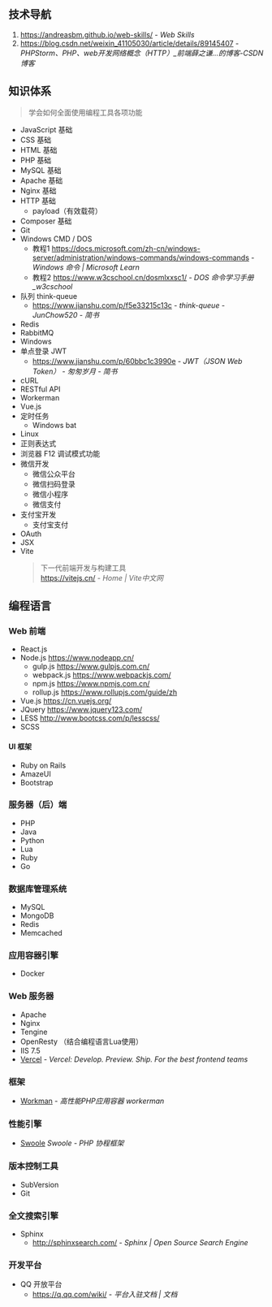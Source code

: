 
## 技术导航

1. https://andreasbm.github.io/web-skills/ - _Web Skills_
2. https://blog.csdn.net/weixin_41105030/article/details/89145407 - *PHPStorm、PHP、web开发网络概念（HTTP）_前端薛之谦...的博客-CSDN博客*


## 知识体系

> 学会如何全面使用编程工具各项功能

- JavaScript 基础
- CSS 基础
- HTML 基础
- PHP 基础
- MySQL 基础
- Apache 基础
- Nginx 基础
- HTTP 基础
    - payload（有效载荷）
- Composer 基础
- Git
- Windows CMD / DOS
    - 教程1 https://docs.microsoft.com/zh-cn/windows-server/administration/windows-commands/windows-commands - *Windows 命令 | Microsoft Learn*
    - 教程2 https://www.w3cschool.cn/dosmlxxsc1/ - *DOS 命令学习手册_w3cschool*
- 队列 think-queue
    - https://www.jianshu.com/p/f5e33215c13c - *think-queue - JunChow520 - 简书*
- Redis
- RabbitMQ
- Windows
- 单点登录 JWT
    - https://www.jianshu.com/p/60bbc1c3990e - *JWT（JSON Web Token） - 匆匆岁月 - 简书*
- cURL
- RESTful API
- Workerman
- Vue.js
- 定时任务
    - Windows bat
- Linux
- 正则表达式
- 浏览器 F12 调试模式功能
- 微信开发
    - 微信公众平台
    - 微信扫码登录
    - 微信小程序
    - 微信支付
- 支付宝开发
    - 支付宝支付
- OAuth
- JSX
- Vite
    > 下一代前端开发与构建工具  
    > https://vitejs.cn/ - *Home | Vite中文网*


## 编程语言

### Web 前端

- React.js
- Node.js https://www.nodeapp.cn/
    - gulp.js https://www.gulpjs.com.cn/
    - webpack.js https://www.webpackjs.com/
    - npm.js https://www.npmjs.com.cn/
    - rollup.js https://www.rollupjs.com/guide/zh
- Vue.js https://cn.vuejs.org/
- JQuery https://www.jquery123.com/
- LESS http://www.bootcss.com/p/lesscss/
- SCSS



#### UI 框架

- Ruby on Rails
- AmazeUI
- Bootstrap



### 服务器（后）端

- PHP
- Java
- Python
- Lua
- Ruby
- Go



### 数据库管理系统

- MySQL
- MongoDB
- Redis
- Memcached



### 应用容器引擎

- Docker



### Web 服务器

- Apache
- Nginx
- Tengine
- OpenResty （结合编程语言Lua使用）
- IIS 7.5
- [Vercel](https://vercel.com/ "前端部署") - *Vercel: Develop. Preview. Ship. For the best frontend teams*



### 框架

- [Workman](https://www.workerman.net) - *高性能PHP应用容器 workerman*



### 性能引擎

- [Swoole](https://www.swoole.com) *Swoole - PHP 协程框架*



### 版本控制工具

- SubVersion
- Git



### 全文搜索引擎

- Sphinx
    - http://sphinxsearch.com/ - *Sphinx | Open Source Search Engine*


### 开发平台

- QQ 开放平台
    - https://q.qq.com/wiki/ - *平台入驻文档 | 文档*